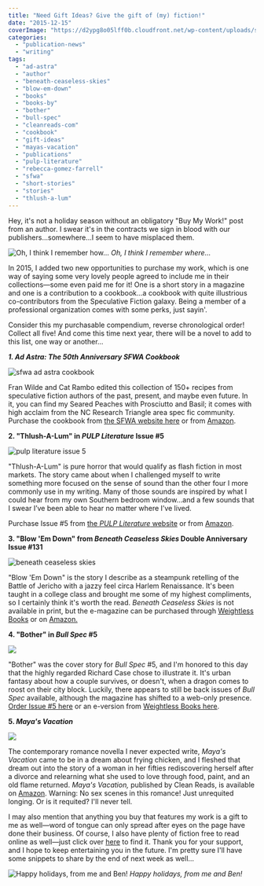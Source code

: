 ```yaml
---
title: "Need Gift Ideas? Give the gift of (my) fiction!"
date: "2015-12-15"
coverImage: "https://d2ypg8o05lff0b.cloudfront.net/wp-content/uploads/sites/3/2015/12/stocks-500x500.jpg"
categories:
  - "publication-news"
  - "writing"
tags:
  - "ad-astra"
  - "author"
  - "beneath-ceaseless-skies"
  - "blow-em-down"
  - "books"
  - "books-by"
  - "bother"
  - "bull-spec"
  - "cleanreads-com"
  - "cookbook"
  - "gift-ideas"
  - "mayas-vacation"
  - "publications"
  - "pulp-literature"
  - "rebecca-gomez-farrell"
  - "sfwa"
  - "short-stories"
  - "stories"
  - "thlush-a-lum"
---
```


Hey, it's not a holiday season without an obligatory "Buy My Work!" post from an author. I swear it's in the contracts we sign in blood with our publishers...somewhere...I seem to have misplaced them.

<div class="caption">

![Oh, I think I remember how...](https://d2ypg8o05lff0b.cloudfront.net/wp-content/uploads/sites/3/2015/12/stocks-500x500.jpg) *Oh, I think I remember where...* </div>

In 2015, I added two new opportunities to purchase my work, which is one way of saying some very lovely people agreed to include me in their collections—some even paid me for it! One is a short story in a magazine and one is a contribution to a cookbook...a cookbook with quite illustrious co-contributors from the Speculative Fiction galaxy. Being a member of a professional organization comes with some perks, just sayin'.

Consider this my purchasable compendium, reverse chronological order! Collect all five! And come this time next year, there will be a novel to add to this list, one way or another...

**_1\. Ad Astra: The 50th Anniversary SFWA Cookbook_**

![sfwa ad astra cookbook](https://d602mxa74hbsi.cloudfront.net/Ad+Astra+Cover.jpg)

Fran Wilde and Cat Rambo edited this collection of 150+ recipes from speculative fiction authors of the past, present, and maybe even future. In it, you can find my Seared Peaches with Prosciutto and Basil; it comes with high acclaim from the NC Research Triangle area spec fic community. Purchase the cookbook from [the SFWA website here](https://www.sfwa.org/sfwa-publications/preorder-your-sfwa-cookbook-now/) or from [Amazon](http://www.amazon.com/Ad-Astra-50th-Anniversary-Cookbook-ebook/dp/B011YM8874/ref=as_sl_pc_ss_til?tag=thegou07-20&linkCode=w01&linkId=JP2WFYOCC3CKANLS&creativeASIN=B011YM8874).

**2\. "Thlush-A-Lum" in _PULP Literature_ Issue #5**

![pulp literature issue 5](https://d602mxa74hbsi.cloudfront.net/Pulp-Literature-5.JPG)

"Thlush-A-Lum" is pure horror that would qualify as flash fiction in most markets. The story came about when I challenged myself to write something more focused on the sense of sound than the other four I more commonly use in my writing. Many of those sounds are inspired by what I could hear from my own Southern bedroom window…and a few sounds that I swear I’ve been able to hear no matter where I’ve lived.

Purchase Issue #5 from [the _PULP Literature_ website](http://pulpliterature.com/subscribe/the-bookstore/issue-5-winter-2015/) or from [Amazon](http://www.amazon.com/Pulp-Literature-Winter-2015-Issue-ebook/dp/B00SG554G6/ref=as_sl_pc_ss_til?tag=thegou07-20&linkCode=w01&linkId=22543GMBGFF6WNI5&creativeASIN=B00SG554G6).

**3\. "Blow 'Em Down" from _Beneath Ceaseless Skies_ Double Anniversary Issue #131**

![beneath ceaseless skies](https://d2ypg8o05lff0b.cloudfront.net/wp-content/uploads/sites/3/2015/12/beneath-ceaseless-skies.jpg)

"Blow 'Em Down" is the story I describe as a steampunk retelling of the Battle of Jericho with a jazzy feel circa Harlem Renaissance. It's been taught in a college class and brought me some of my highest compliments, so I certainly think it's worth the read. _Beneath Ceaseless Skies_ is not available in print, but the e-magazine can be purchased through [Weightless Books](https://weightlessbooks.com/genre/fiction/beneath-ceaseless-skies-issue-131/) or on [Amazon.](http://www.amazon.com/Beneath-Ceaseless-Anniversary-Double-Issue-ebook/dp/B00FDUE076/)

**4\. "Bother" in _Bull Spec_ #5**

![](https://d2ypg8o05lff0b.cloudfront.net/wp-content/uploads/sites/3/2015/12/bullspec-05-page001-800x1024.jpg)

"Bother" was the cover story for _Bull Spec_ #5, and I'm honored to this day that the highly regarded Richard Case chose to illustrate it. It's urban fantasy about how a couple survives, or doesn't, when a dragon comes to roost on their city block. Luckily, there appears to still be back issues of _Bull Spec_ available, although the magazine has shifted to a web-only presence. [Order Issue #5 here](http://bullspec.com/issues/bull-spec-5/) or an e-version from [Weightless Books here](http://weightlessbooks.com/genre/fiction/bull-spec-5/).

**5\. _Maya's Vacation_**

![](https://d2ypg8o05lff0b.cloudfront.net/wp-content/uploads/sites/3/2015/12/Mayas-Vacation-300-x-450.jpg)

The contemporary romance novella I never expected write, _Maya's Vacation_ came to be in a dream about frying chicken, and I fleshed that dream out into the story of a woman in her fifties rediscovering herself after a divorce and relearning what she used to love through food, paint, and an old flame returned. _Maya's Vacation,_ published by Clean Reads, is available on [Amazon](http://www.amazon.com/Mayas-Vacation-ebook/dp/B004UB1REI/ref=sr_1_1?ie=UTF8&qid=1380500960&sr=8-1&keywords=maya%27s+vacation). Warning: No sex scenes in this romance! Just unrequited longing. Or is it requited? I'll never tell.

I may also mention that anything you buy that features my work is a gift to me as well—word of tongue can only spread after eyes on the page have done their business. Of course, I also have plenty of fiction free to read online as well—just click over [here](https://rebeccagomezfarrell.com/fiction/mayas-vacation) to find it. Thank you for your support, and I hope to keep entertaining you in the future. I'm pretty sure I'll have some snippets to share by the end of next week as well...

![Happy holidays, from me and Ben!](https://d2ypg8o05lff0b.cloudfront.net/wp-content/uploads/sites/3/2015/12/holiday-pic-333x500.jpg) *Happy holidays, from me and Ben!*
